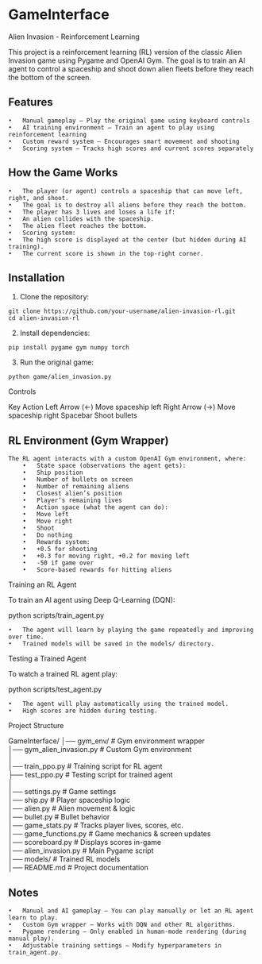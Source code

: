 # GameInterface

Alien Invasion - Reinforcement Learning

This project is a reinforcement learning (RL) version of the classic Alien Invasion game using Pygame and OpenAI Gym. The goal is to train an AI agent to control a spaceship and shoot down alien fleets before they reach the bottom of the screen.

## Features
	•	Manual gameplay – Play the original game using keyboard controls
	•	AI training environment – Train an agent to play using reinforcement learning
	•	Custom reward system – Encourages smart movement and shooting
	•	Scoring system – Tracks high scores and current scores separately

## How the Game Works
	•	The player (or agent) controls a spaceship that can move left, right, and shoot.
	•	The goal is to destroy all aliens before they reach the bottom.
	•	The player has 3 lives and loses a life if:
	•	An alien collides with the spaceship.
	•	The alien fleet reaches the bottom.
	•	Scoring system:
	•	The high score is displayed at the center (but hidden during AI training).
	•	The current score is shown in the top-right corner.

## Installation
  1.	Clone the repository:

    git clone https://github.com/your-username/alien-invasion-rl.git
    cd alien-invasion-rl


  2.	Install dependencies:

    pip install pygame gym numpy torch


  3.	Run the original game:

    python game/alien_invasion.py



Controls

Key	Action
Left Arrow (←)	Move spaceship left
Right Arrow (→)	Move spaceship right
Spacebar	Shoot bullets

## RL Environment (Gym Wrapper)

    The RL agent interacts with a custom OpenAI Gym environment, where:
    	•	State space (observations the agent gets):
    	•	Ship position
    	•	Number of bullets on screen
    	•	Number of remaining aliens
    	•	Closest alien’s position
    	•	Player’s remaining lives
    	•	Action space (what the agent can do):
    	•	Move left
    	•	Move right
    	•	Shoot
    	•	Do nothing
    	•	Rewards system:
    	•	+0.5 for shooting
    	•	+0.3 for moving right, +0.2 for moving left
    	•	-50 if game over
    	•	Score-based rewards for hitting aliens

Training an RL Agent

To train an AI agent using Deep Q-Learning (DQN):

python scripts/train_agent.py

	•	The agent will learn by playing the game repeatedly and improving over time.
	•	Trained models will be saved in the models/ directory.

Testing a Trained Agent

To watch a trained RL agent play:

python scripts/test_agent.py

	•	The agent will play automatically using the trained model.
	•	High scores are hidden during testing.

Project Structure

GameInterface/
│── gym_env/               # Gym environment wrapper  
│── gym_alien_invasion.py  # Custom Gym environment  
│               
│── train_ppo.py           # Training script for RL agent  
├── test_ppo.py            # Testing script for trained agent  
│                
│── settings.py            # Game settings  
│── ship.py                # Player spaceship logic  
│── alien.py               # Alien movement & logic  
│── bullet.py              # Bullet behavior  
│── game_stats.py          # Tracks player lives, scores, etc.  
│── game_functions.py      # Game mechanics & screen updates  
│── scoreboard.py          # Displays scores in-game  
│── alien_invasion.py      # Main Pygame script  
│── models/                # Trained RL models  
│── README.md              # Project documentation  

## Notes
	•	Manual and AI gameplay – You can play manually or let an RL agent learn to play.
	•	Custom Gym wrapper – Works with DQN and other RL algorithms.
	•	Pygame rendering – Only enabled in human-mode rendering (during manual play).
	•	Adjustable training settings – Modify hyperparameters in train_agent.py.

